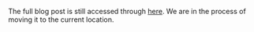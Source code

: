 The full blog post is still accessed through [here](https://www.1onepsilon.com/single-post/2018/10/25/Celebrating-a-Year-of-Editors-Picks). We are in the process of moving it to the current location.